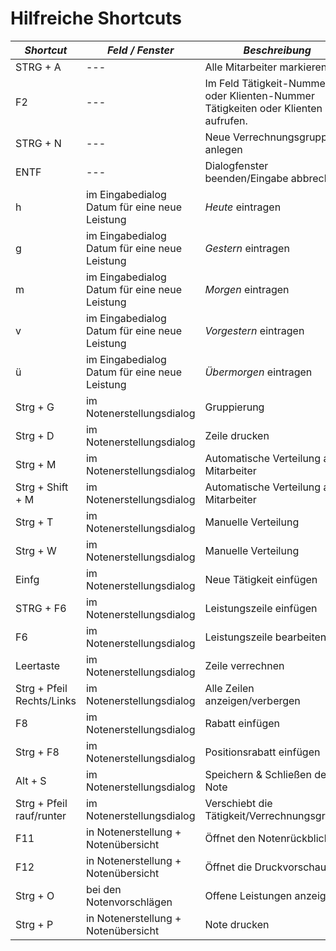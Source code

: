 # Hilfreiche Shortcuts

| *Shortcut*                | *Feld / Fenster*                              | *Beschreibung*                                                                    |
| ------------------------- | --------------------------------------------- | --------------------------------------------------------------------------------- |
| STRG + A                  | ---                                           | Alle Mitarbeiter markieren.                                                       |
| F2                        | ---                                           | Im Feld Tätigkeit-Nummer oder Klienten-Nummer Tätigkeiten oder Klienten aufrufen. |
| STRG + N                  | ---                                           | Neue Verrechnungsgruppe anlegen                                                   |
| ENTF                      | ---                                           | Dialogfenster beenden/Eingabe abbrechen                                           |
| h                         | im Eingabedialog Datum für eine neue Leistung | *Heute* eintragen                                                                 |
| g                         | im Eingabedialog Datum für eine neue Leistung | *Gestern* eintragen                                                               |
| m                         | im Eingabedialog Datum für eine neue Leistung | *Morgen* eintragen                                                                |
| v                         | im Eingabedialog Datum für eine neue Leistung | *Vorgestern* eintragen                                                            |
| ü                         | im Eingabedialog Datum für eine neue Leistung | *Übermorgen* eintragen                                                            |
| Strg + G                  | im Notenerstellungsdialog                     | Gruppierung                                                                       |
| Strg + D                  | im Notenerstellungsdialog                     | Zeile drucken                                                                     |
| Strg + M                  | im Notenerstellungsdialog                     | Automatische Verteilung auf Mitarbeiter                                           |
| Strg + Shift + M          | im Notenerstellungsdialog                     | Automatische Verteilung auf Mitarbeiter                                           |
| Strg + T                  | im Notenerstellungsdialog                     | Manuelle Verteilung                                                               |
| Strg + W                  | im Notenerstellungsdialog                     | Manuelle Verteilung                                                               |
| Einfg                     | im Notenerstellungsdialog                     | Neue Tätigkeit einfügen                                                           |
| STRG + F6                 | im Notenerstellungsdialog                     | Leistungszeile einfügen                                                           |
| F6                        | im Notenerstellungsdialog                     | Leistungszeile bearbeiten                                                         |
| Leertaste                 | im Notenerstellungsdialog                     | Zeile verrechnen                                                                  |
| Strg + Pfeil Rechts/Links | im Notenerstellungsdialog                     | Alle Zeilen anzeigen/verbergen                                                    |
| F8                        | im Notenerstellungsdialog                     | Rabatt einfügen                                                                   |
| Strg + F8                 | im Notenerstellungsdialog                     | Positionsrabatt einfügen                                                          |
| Alt + S                   | im Notenerstellungsdialog                     | Speichern & Schließen der Note                                                    |
| Strg + Pfeil rauf/runter  | im Notenerstellungsdialog                     | Verschiebt die Tätigkeit/Verrechnungsgruppe                                       |
| F11                       | in Notenerstellung + Notenübersicht           | Öffnet den Notenrückblick                                                         |
| F12                       | in Notenerstellung + Notenübersicht           | Öffnet die Druckvorschau                                                          |
| Strg + O                  | bei den Notenvorschlägen                      | Offene Leistungen anzeigen                                                        |
| Strg + P                  | in Notenerstellung + Notenübersicht           | Note drucken                                                                      |